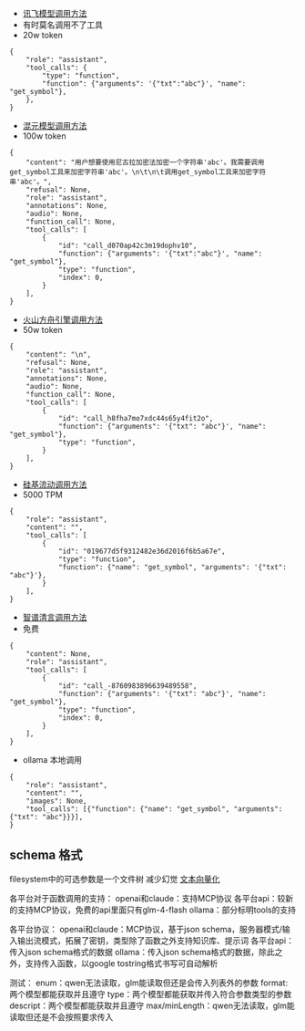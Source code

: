 - [讯飞模型调用方法](https://www.xfyun.cn/doc/spark/HTTP%E8%B0%83%E7%94%A8%E6%96%87%E6%A1%A3.html#_1-%E6%8E%A5%E5%8F%A3%E8%AF%B4%E6%98%8E)
- 有时莫名调用不了工具
- 20w token
```
{
    "role": "assistant",
    "tool_calls": {
        "type": "function",
        "function": {"arguments": '{"txt":"abc"}', "name": "get_symbol"},
    },
}
```
- [混元模型调用方法](https://cloud.tencent.com/document/product/1729/111007)
- 100w token
```
{
    "content": "用户想要使用尼古拉加密法加密一个字符串'abc'。我需要调用get_symbol工具来加密字符串'abc'。\n\t\n\t调用get_symbol工具来加密字符串'abc'。",
    "refusal": None,
    "role": "assistant",
    "annotations": None,
    "audio": None,
    "function_call": None,
    "tool_calls": [
        {
            "id": "call_d070ap42c3m19dophv10",
            "function": {"arguments": '{"txt":"abc"}', "name": "get_symbol"},
            "type": "function",
            "index": 0,
        }
    ],
}
```
- [火山方舟引擎调用方法](https://www.volcengine.com/docs/82379/1399008)
- 50w token
```
{
    "content": "\n",
    "refusal": None,
    "role": "assistant",
    "annotations": None,
    "audio": None,
    "function_call": None,
    "tool_calls": [
        {
            "id": "call_h8fha7mo7xdc44s65y4fit2o",
            "function": {"arguments": '{"txt": "abc"}', "name": "get_symbol"},
            "type": "function",
        }
    ],
}
```
- [硅基流动调用方法](https://docs.siliconflow.cn/cn/api-reference/chat-completions/chat-completions#llm)
- 5000 TPM
```
{
    "role": "assistant",
    "content": "",
    "tool_calls": [
        {
            "id": "019677d5f9312482e36d2016f6b5a67e",
            "type": "function",
            "function": {"name": "get_symbol", "arguments": '{"txt": "abc"}'},
        }
    ],
}
```
- [智谱清言调用方法](https://www.bigmodel.cn/dev/api/normal-model/glm-4)
- 免费
```
{
    "content": None,
    "role": "assistant",
    "tool_calls": [
        {
            "id": "call_-8760983896639489558",
            "function": {"arguments": '{"txt": "abc"}', "name": "get_symbol"},
            "type": "function",
            "index": 0,
        }
    ],
}
```
- ollama 本地调用
```
{
    "role": "assistant",
    "content": "",
    "images": None,
    "tool_calls": [{"function": {"name": "get_symbol", "arguments": {"txt": "abc"}}}],
}
```



## schema 格式
filesystem中的可选参数是一个文件树
减少幻觉
[文本向量化](https://mp.weixin.qq.com/s?__biz=MzI5MzAxODU0NQ==&mid=2247484712&idx=2&sn=601089e6060988810519cf8d4ee3e9b2&chksm=ec79cbf6db0e42e0b1fb733efcafaaf9235a199c71d5ce6f8fccc4457f200365e0127d067d2f&scene=178&cur_album_id=3673740705999978504&poc_token=HMQH5GejkyCj0tV74OPVzZS9HihwUR1_ipQIXCsE)



各平台对于函数调用的支持：
openai和claude：支持MCP协议
各平台api：较新的支持MCP协议，免费的api里面只有glm-4-flash
ollama：部分标明tools的支持

各平台协议：
openai和claude：MCP协议，基于json schema，服务器模式/输入输出流模式，拓展了密钥，类型除了函数之外支持知识库、提示词
各平台api：传入json schema格式的数据
ollama：传入json schema格式的数据，除此之外，支持传入函数，以google tostring格式书写可自动解析

测试：
enum：qwen无法读取，glm能读取但还是会传入列表外的参数
format: 两个模型都能获取并且遵守
type：两个模型都能获取并传入符合参数类型的参数
descript：两个模型都能获取并且遵守
max/minLength：qwen无法读取，glm能读取但还是不会按照要求传入
